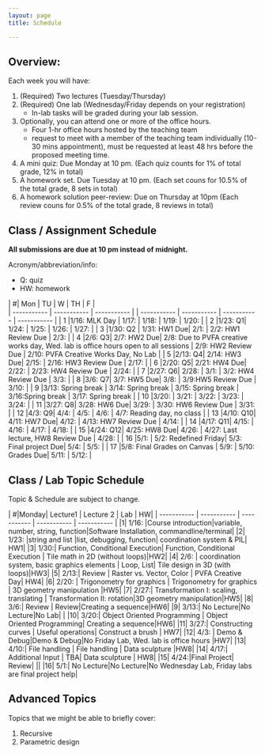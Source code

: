 ```yaml
---
layout: page
title: Schedule

---
```

## Overview: 

Each week you will have: 
1. (Required) Two lectures (Tuesday/Thursday) 
2. (Required) One lab (Wednesday/Friday depends on your registration) 
	- In-lab tasks will be graded during your lab session.
3. Optionally, you can attend one or more of the office hours. 
	- Four 1-hr office hours hosted by the teaching team 
	- request to meet with a member of the teaching team individually (10-30 mins appointment), must be requested at least 48 hrs before the proposed meeting time.
4. A mini quiz: Due Monday at 10 pm. (Each quiz counts for 1% of total grade, 12% in total)
5. A homework set. Due Tuesday at 10 pm. (Each set couns for 10.5% of the total grade, 8 sets in total)
6. A homework solution peer-review: Due on Thursday at 10pm (Each review couns for 0.5% of the total grade, 8 reviews in total)


## Class / Assignment Schedule 

**All submissions are due at 10 pm instead of midnight.** 

Acronym/abbreviation/info: 

- Q: quiz 
- HW: homework 

| #| Mon |  TU | W | TH | F |  
| ----------- | ----------- |   ----------- | | ----------- | ----------- |   ----------- |    ----------- |
| 1 |1/16:   MLK Day |  1/17:   |  1/18: |  1/19:  | 1/20: |
| 2 |1/23:  Q1|  1/24: |  1/25: |  1/26:  |  1/27:  |
| 3 |1/30: Q2 |  1/31: HW1 Due|  2/1: |  2/2: HW1 Review Due |  2/3:  |
| 4 |2/6:  Q3|  2/7: HW2 Due|  2/8: Due to PVFA creative works day, Wed. lab is office hours open to all sessions |  2/9:  HW2 Review Due |  2/10: PVFA Creative Works Day, No Lab  |
| 5 |2/13:  Q4|  2/14: HW3 Due|  2/15: |  2/16:  HW3 Review Due  |  2/17:  |
| 6 |2/20:  Q5|  2/21: HW4 Due|  2/22: |  2/23:   HW4 Review Due |  2/24:  |
| 7 |2/27: Q6|  2/28: |  3/1: |  3/2:   HW4 Review Due |  3/3:  |
| 8 |3/6:  Q7|  3/7:  HW5 Due|  3/8: |  3/9:HW5 Review Due   |  3/10:  |
| 9 |3/13:  Spring break | 3/14: Spring break  |  3/15: Spring break |  3/16:Spring break   |  3/17:  Spring break |
| 10 |3/20: | 3/21:  |  3/22: |  3/23:   |  3/24:  |
| 11 |3/27:  Q8| 3/28: HW6 Due|  3/29: |  3/30: HW6 Review Due |  3/31:  |
| 12 |4/3:  Q9|  4/4: |  4/5: |  4/6:  |  4/7: Reading day, no class  |
| 13 |4/10:  Q10| 4/11: HW7 Due|  4/12: |  4/13: HW7 Review Due |  4/14:  |
| 14 |4/17:  Q11| 4/15:  |  4/16: |  4/17:  |  4/18:  |
| 15 |4/24:  Q12| 4/25: HW8 Due|  4/26: |  4/27: Last lecture, HW8 Review Due |  4/28:  |
| 16 |5/1:  |  5/2: Redefined Friday|  5/3: Final project Due|  5/4: |  5/5:  |
| 17 |5/8: Final Grades on Canvas |   5/9: |  5/10: Grades Due|  5/11:  |  5/12:  |



## Class / Lab Topic Schedule 
Topic & Schedule are subject to change. 



| #|Monday| Lecture1 | Lecture 2 | Lab  | HW|
| ----------- | ----------- |   ----------- |  ----------- | ----------- | 
|1| 1/16: |Course introduction|variable, number, string, function|Software Installation, commandline/terminal| 
|2| 1/23: |string and list |list, debugging, function| coordination system & PIL| HW1|
|3| 1/30:| Function, Conditional Execution| Function, Conditional Execution | Tile math in 2D (without loops)|HW2|
|4| 2/6: | coordination system, basic graphics elements | Loop, List| Tile design in 3D (with loops)|HW3|
|5| 2/13:| Review | Raster vs. Vector, Color | PVFA Creative Day| HW4|
|6| 2/20: | Trigonometry for graphics | Trigonometry for graphics | 3D geometry manipulation |HW5|
|7| 2/27:|  Transformation I: scaling, translating | Transformation II: rotation|3D geometry manipulation|HW5|
|8| 3/6:| Review | Review|Creating a sequence|HW6|
|9| 3/13:| No Lecture|No Lecture|No Lab| |
|10| 3/20:| Object Oriented Programming | Object Oriented Programming| Creating a sequence|HW6|
|11| 3/27:| Constructing curves | Useful operations| Construct a brush | HW7|
|12| 4/3: | Demo & Debug|Demo & Debug|No Friday Lab, Wed. lab is office hours |HW7|
|13| 4/10:| File handling | File handling | Data sculpture |HW8|
|14| 4/17:| Additional Input | TBA| Data sculpture | HW8|
|15| 4/24:|Final Project| Review| ||
|16| 5/1:| No Lecture|No Lecture|No Wednesday Lab, Friday labs are final project help| 


## Advanced Topics
Topics that we might be able to briefly cover: 
1. Recursive
2. Parametric design 



